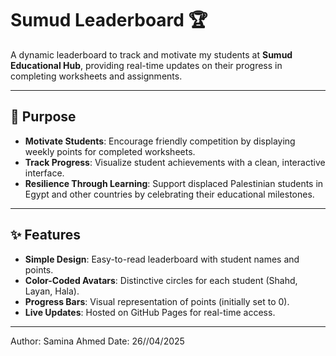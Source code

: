 # Sumud Leaderboard 🏆

A dynamic leaderboard to track and motivate my students at **Sumud Educational Hub**, providing real-time updates on their progress in completing worksheets and assignments.

---

## 📌 **Purpose**
- **Motivate Students**: Encourage friendly competition by displaying weekly points for completed worksheets.
- **Track Progress**: Visualize student achievements with a clean, interactive interface.
- **Resilience Through Learning**: Support displaced Palestinian students in Egypt and other countries by celebrating their educational milestones.

---

## ✨ **Features**
- **Simple Design**: Easy-to-read leaderboard with student names and points.
- **Color-Coded Avatars**: Distinctive circles for each student (Shahd, Layan, Hala).
- **Progress Bars**: Visual representation of points (initially set to 0).
- **Live Updates**: Hosted on GitHub Pages for real-time access.

---

Author: Samina Ahmed
Date: 26//04/2025
